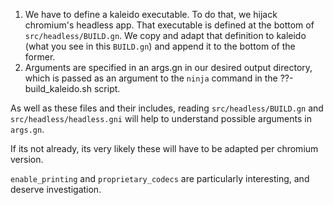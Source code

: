 1. We have to define a kaleido executable. To do that, we hijack chromium's headless app. That executable is defined at the bottom of `src/headless/BUILD.gn`. We copy and adapt that definition to kaleido (what you see in this `BUILD.gn`) and append it to the bottom of the former.
2. Arguments are specified in an args.gn in our desired output directory, which is passed as an argument to the `ninja` command in the ??-build_kaleido.sh script.

As well as these files and their includes, reading `src/headless/BUILD.gn` and `src/headless/headless.gni` will help to understand possible arguments in `args.gn`.

If its not already, its very likely these will have to be adapted per chromium version.

`enable_printing` and `proprietary_codecs` are particularly interesting, and deserve investigation.
